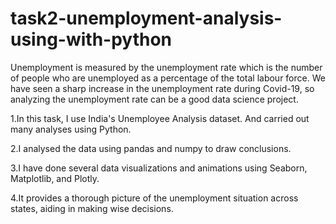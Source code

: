 # task2-unemployment-analysis-using-with-python
Unemployment is measured by the unemployment rate which is the number of people who are unemployed as a percentage of the total labour force. We have seen a sharp increase in the unemployment rate during Covid-19, so analyzing the unemployment rate can be a good data science project.

1.In this task, I use India's Unemployee Analysis dataset. And carried out many analyses using Python.

2.I analysed the data using pandas and numpy to draw conclusions.

3.I have done several data visualizations and animations using Seaborn, Matplotlib, and Plotly.

4.It provides a thorough picture of the unemployment situation across states, aiding in making wise decisions.
